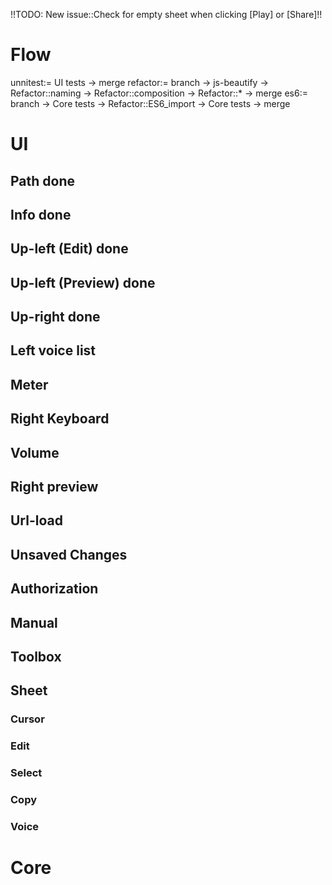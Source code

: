 !!TODO: New issue::Check for empty sheet when clicking [Play] or [Share]!!

# Flow
unnitest:= UI tests -> merge
refactor:= branch -> js-beautify -> Refactor::naming -> Refactor::composition -> Refactor::* -> merge
es6:= branch -> Core tests -> Refactor::ES6_import -> Core tests -> merge

# UI
## Path done
## Info done
## Up-left (Edit) done
## Up-left (Preview) done
## Up-right done
## Left voice list
## Meter
## Right Keyboard
## Volume
## Right preview
## Url-load
## Unsaved Changes
## Authorization
## Manual
## Toolbox
## Sheet
### Cursor
### Edit
### Select
### Copy
### Voice

# Core
